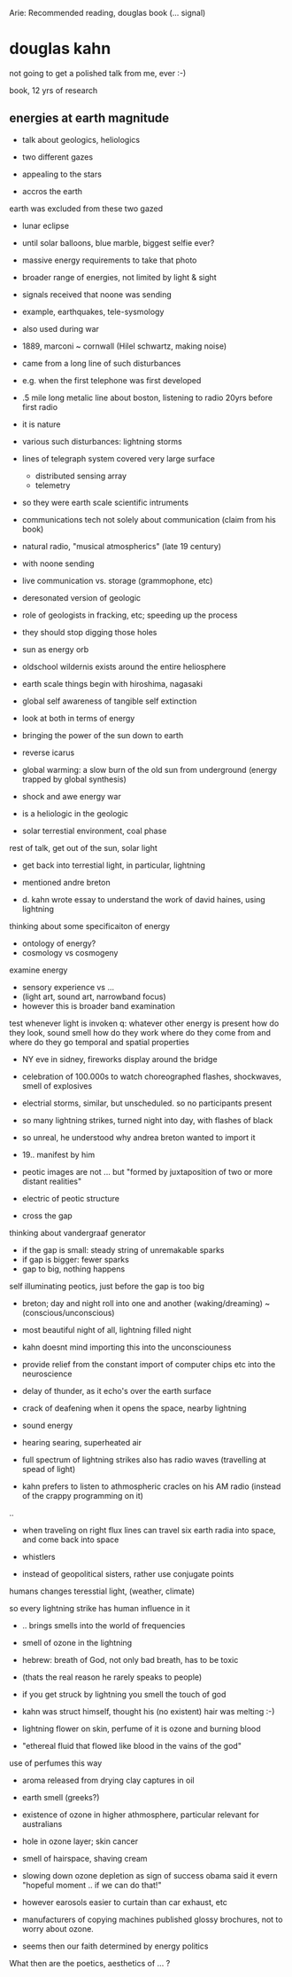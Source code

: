 Arie: Recommended reading, douglas book (... signal)

# douglas kahn

not going to get a polished talk from me, ever :-)

book, 12 yrs of research

## energies at earth magnitude

- talk about geologics, heliologics

- two different gazes
- appealing to the stars
- accros the earth

earth was excluded from these two gazed

- lunar eclipse
- until solar balloons, blue marble, biggest selfie ever?
- massive energy requirements to take that photo

- broader range of energies, not limited by light & sight
- signals received that noone was sending
- example, earthquakes, tele-sysmology
- also used during war
- 1889, marconi ~ cornwall (Hilel schwartz, making noise)
- came from a long line of such disturbances
- e.g. when the first telephone was first developed
- .5 mile long metalic line about boston, listening to radio 20yrs before first
  radio
- it is nature
- various such disturbances: lightning storms
- lines of telegraph system covered very large surface
  - distributed sensing array
  - telemetry
- so they were earth scale scientific intruments
- communications tech not solely about communication (claim from his
  book)
- natural radio, "musical atmospherics" (late 19 century)
- with noone sending
- live communication vs. storage (grammophone, etc)

- deresonated version of geologic
- role of geologists in fracking, etc; speeding up the process
- they should stop digging those holes

- sun as energy orb
- oldschool wildernis exists around the entire heliosphere

- earth scale things begin with hiroshima, nagasaki
- global self awareness of tangible self extinction

- look at both in terms of energy
- bringing the power of the sun down to earth
- reverse icarus

- global warming: a slow burn of the old sun from underground
  (energy trapped by global synthesis)

- shock and awe energy war
- is a heliologic in the geologic
- solar terrestial environment, coal phase

rest of talk, get out of the sun, solar light

- get back into terrestial light, in particular, lightning

- mentioned andre breton
- d. kahn wrote essay to understand the work of david haines, using lightning

thinking about some specificaiton of energy
- ontology of energy?
- cosmology vs cosmogeny

examine energy
- sensory experience vs ...
- (light art, sound art, narrowband focus)
- however this is broader band examination

test whenever light is invoken
q: whatever other energy is present
how do they look, sound smell
how do they work
where do they come from and where do they go
temporal and spatial properties

- NY eve in sidney, fireworks display around the bridge
- celebration of 100.000s to watch choreographed flashes, shockwaves, smell of
  explosives

- electrial storms, similar, but unscheduled. so no participants present

- so many lightning strikes, turned night into day, with flashes of
  black

- so unreal, he understood why andrea breton wanted to import it
- 19.. manifest by him

- peotic images are not ... but "formed by juxtaposition of two or more distant realities"

- electric of peotic structure
- cross the gap

thinking about vandergraaf generator

- if the gap is small: steady string of unremakable sparks
- if gap is bigger: fewer sparks
- gap to big, nothing happens

self illuminating peotics, just before the gap is too big

- breton; day and night roll into one and another (waking/dreaming) ~
(conscious/unconscious)

- most beautiful night of all, lightning filled night

- kahn doesnt mind importing this into the unconsciouness

- provide relief from the constant import of computer chips etc into the
  neuroscience

- delay of thunder, as it echo's over the earth surface

- crack of deafening when it opens the space, nearby lightning

- sound energy

- hearing searing, superheated air

- full spectrum of lightning strikes also has radio waves (travelling at
  spead of light)

- kahn prefers to listen to athmospheric cracles on his AM radio
  (instead of the crappy programming on it)

..

- when traveling on right flux lines can travel six earth radia into
  space, and come back into space

- whistlers

- instead of geopolitical sisters, rather use conjugate points

humans changes teresstial light, (weather, climate)

so every lightning strike has human influence in it

- .. brings smells into the world of frequencies
- smell of ozone in the lightning
- hebrew: breath of God, not only bad breath, has to be toxic
- (thats the real reason he rarely speaks to people)
- if you get struck by lightning you smell the touch of god
- kahn was struct himself, thought his (no existent) hair was melting
  :-)
- lightning flower on skin, perfume of it is ozone and burning blood

- "ethereal fluid that flowed like blood in the vains of the god"

use of perfumes this way

- aroma released from drying clay captures in oil
- earth smell (greeks?)

- existence of ozone in higher athmosphere, 
  particular relevant for australians

- hole in ozone layer; skin cancer

- smell of hairspace, shaving cream

- slowing down ozone depletion as sign of success
  obama said it evern "hopeful moment .. if we can do that!"

- however earosols easier to curtain than car exhaust, etc

- manufacturers of copying machines published glossy brochures,
  not to worry about ozone.

- seems then our faith determined by energy politics

What then are the poetics, aesthetics of ... ?


















